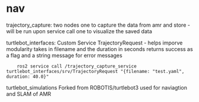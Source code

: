 # nav

trajectory_capture:
    two nodes
        one to capture the data from amr and store - will be run upon service call
        one to visualize the saved data

turtlebot_interfaces:
    Custom Service TrajectoryRequest - helps imporve modularity
        takes in filename and the duration in seconds
        returns success as a flag and a string message for error messages

        ros2 service call /trajectory_capture_service turtlebot_interfaces/srv/TrajectoryRequest "{filename: "test.yaml",  duration: 40.0}"

turtlebot_simulations
    Forked from ROBOTIS/turtlebot3
    used for naviagtion and SLAM of AMR